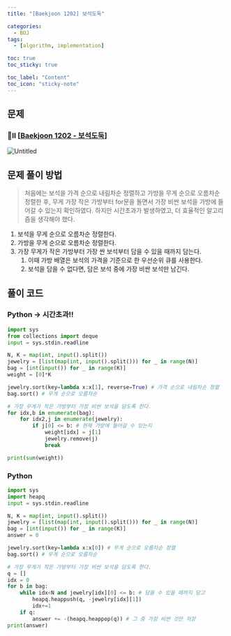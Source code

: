 ```yaml
---
title: "[Baekjoon 1202] 보석도둑" 

categories:
  - BOJ
tags:
  - [algorithm, implementation]

toc: true
toc_sticky: true

toc_label: "Content"
toc_icon: "sticky-note"
---
```


## 문제

### 💛Ⅱ [[Baekjoon 1202 - 보석도둑](https://www.acmicpc.net/problem/1202)]

![Untitled](https://s3-us-west-2.amazonaws.com/secure.notion-static.com/9597b1d9-cd88-4ab8-980a-08f3a9a5120d/Untitled.png)

## 문제 풀이 방법

> 처음에는 보석을 가격 순으로 내림차순 정렬하고 가방을 무게 순으로 오름차순 정렬한 후, 무게 가장 작은 가방부터 for문을 돌면서 가장 비싼 보석을 가방에 들어갈 수 있는지 확인하였다. 하지만 시간초과가 발생하였고, 더 효율적인 알고리즘을 생각해야 했다.

1. 보석을 무게 순으로 오름차순 정렬한다. 
2. 가방을 무게 순으로 오름차순 정렬한다. 
3. 가장 무게가 작은 가방부터 가장 싼 보석부터 담을 수 있을 때까지 담는다. 
    1. 이때 가방 배열은 보석의 가격을 기준으로 한 우선순위 큐를 사용한다. 
    2. 보석을 담을 수 없다면, 담은 보석 중에 가장 비싼 보석만 남긴다. 

## 풀이 코드

### Python → 시간초과!!

```python
import sys
from collections import deque
input = sys.stdin.readline

N, K = map(int, input().split())
jewelry = [list(map(int, input().split())) for _ in range(N)]
bag = [int(input()) for _ in range(K)]
weight = [0]*K

jewelry.sort(key=lambda x:x[1], reverse=True) # 가격 순으로 내림차순 정렬
bag.sort() # 무게 순으로 오름차순

# 가장 무게가 작은 가방부터 가장 비싼 보석을 담도록 한다.
for idx,b in enumerate(bag):
    for idx2,j in enumerate(jewelry):
        if j[0] <= b: # 현재 가방에 들어갈 수 있는지
            weight[idx] = j[1]
            jewelry.remove(j)
            break

print(sum(weight))
```

### Python

```python
import sys
import heapq
input = sys.stdin.readline

N, K = map(int, input().split())
jewelry = [list(map(int, input().split())) for _ in range(N)]
bag = [int(input()) for _ in range(K)]
answer = 0

jewelry.sort(key=lambda x:x[0]) # 무게 순으로 오름차순 정렬
bag.sort() # 무게 순으로 오름차순

# 가장 무게가 작은 가방부터 가장 비싼 보석을 담도록 한다.
q = []
idx = 0
for b in bag:
    while idx<N and jewelry[idx][0] <= b: # 담을 수 있을 때까지 담고
        heapq.heappush(q, -jewelry[idx][1])
        idx+=1
    if q:
        answer += -(heapq.heappop(q)) # 그 중 가장 비싼 것만 저장
print(answer)
```